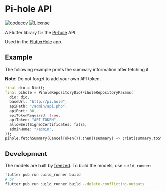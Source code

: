 # Pi-hole API

[![codecov](https://codecov.io/gh/sterrenburg/pihole-api/branch/main/graph/badge.svg?token=1JBFG473VJ)](https://codecov.io/gh/sterrenburg/pihole-api) [![License](https://img.shields.io/badge/License-BSD%203--Clause-blue.svg)](https://opensource.org/licenses/BSD-3-Clause)

A Flutter library for the [Pi-hole](https://pi-hole.net/) API.

Used in the [FlutterHole](https://github.com/sterrenburg/flutterhole) app.

## Example

The following example prints the summary information after fetching it.

**Note**: Do not forget to add your own API token.

```dart
final dio = Dio();
final pihole = PiholeRepositoryDio(PiholeRepositoryParams(
  dio: dio,
  baseUrl: "http://pi.hole",
  apiPath: "/admin/api.php",
  apiPort: 80,
  apiTokenRequired: true,
  apiToken: "API_TOKEN",
  allowSelfSignedCertificates: false,
  adminHome: "/admin",
));
pihole.fetchSummary(CancelToken()).then((summary) => print(summary.toString()));
```

## Development

The models are built by [freezed](https://pub.dev/packages/freezed). To build the models, use `build_runner`:

```sh
flutter pub run build_runner build
# or
flutter pub run build_runner build --delete-conflicting-outputs
```
